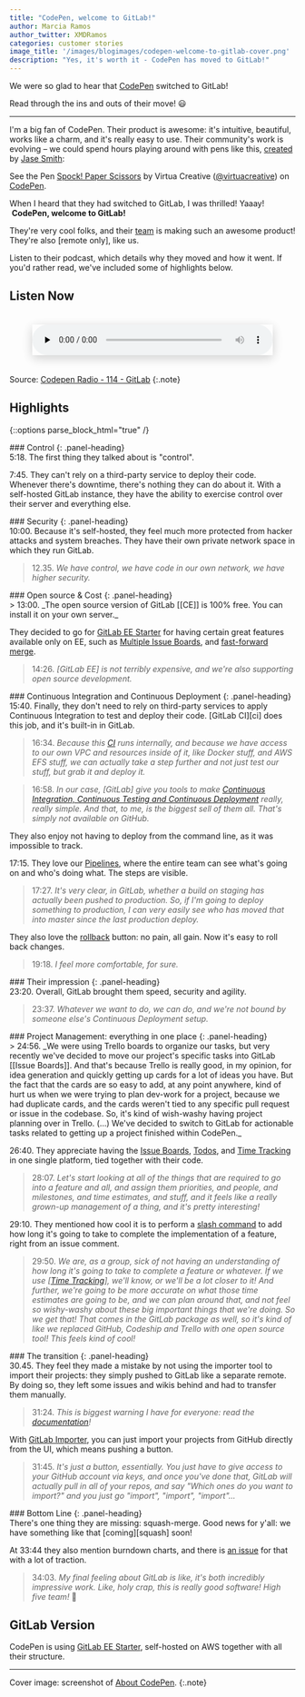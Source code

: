 ```yaml
---
title: "CodePen, welcome to GitLab!"
author: Marcia Ramos
author_twitter: XMDRamos
categories: customer stories
image_title: '/images/blogimages/codepen-welcome-to-gitlab-cover.png'
description: "Yes, it's worth it - CodePen has moved to GitLab!"
---
```


We were so glad to hear that [CodePen] switched to GitLab!

Read through the ins and outs of their move! 😃

<!-- more -->

----

I'm a big fan of CodePen. Their product is awesome: it's
intuitive, beautiful, works like a charm, and it's really easy to use.
Their community's work is evolving – we could spend hours playing around
with pens like this, [created][pen] by [Jase Smith]:

<p data-height="300" data-theme-id="23203" data-slug-hash="dNVaae" data-default-tab="js,result" data-user="virtuacreative" data-embed-version="2" data-pen-title="Spock! Paper Scissors" class="codepen">See the Pen <a href="http://codepen.io/virtuacreative/pen/dNVaae/">Spock! Paper Scissors</a> by Virtua Creative (<a href="http://codepen.io/virtuacreative">@virtuacreative</a>) on <a href="http://codepen.io">CodePen</a>.</p>
<script async src="https://production-assets.codepen.io/assets/embed/ei.js"></script>

When I heard that they had switched to GitLab, I was thrilled! Yaaay!
&nbsp;<i class="fa fa-codepen" aria-hidden="true"></i>
&nbsp;**CodePen, welcome to GitLab!** 
&nbsp;<i class="fa fa-gitlab" aria-hidden="true"></i>

They're very cool folks, and their [team][team] is making such an
awesome product! They're also [remote only], like us.

Listen to their podcast, which details why they moved and how it
went. If you'd rather read, we've included some of highlights below.

## Listen Now

<figure>
  <audio class="shadow" preload="none" style="width: 100%;" controls="controls">
    <source type="audio/mpeg" src="http://media.blubrry.com/codepen_radio/p/codepen-podcast.s3.amazonaws.com/114.mp3?_=1">
    <a href="http://media.blubrry.com/codepen_radio/p/codepen-podcast.s3.amazonaws.com/114.mp3">http://media.blubrry.com/codepen_radio/p/codepen-podcast.s3.amazonaws.com/114.mp3</a>
  </audio>
</figure>

Source: [Codepen Radio - 114 - GitLab](https://blog.codepen.io/2017/01/24/114-gitlab/)
{:.note}

## Highlights

{::options parse_block_html="true" /}

<div class="panel panel-gitlab-orange">
### <i class="fa fa-cog fa-fw" aria-hidden="true"></i> Control
{: .panel-heading}
<div class="panel-body">
5:18. The first thing they talked about is "control". 

7:45. They can't rely on a third-party service to deploy
their code. Whenever there's downtime, there's nothing they can do about it. With a self-hosted GitLab instance,
they have the ability to exercise control over their server and everything else.
</div>
</div>

<div class="panel panel-gitlab-purple">
### <i class="fa fa-lock fa-fw" aria-hidden="true"></i> Security
{: .panel-heading}
<div class="panel-body">
10:00. Because it's self-hosted, they feel much more protected from hacker attacks and system breaches.
They have their own private network space in which they run GitLab. 

> 12.35. _We have control, we have code in our own network, we have higher security._
</div>
</div>

<div class="panel panel-gitlab-orange">
### <i class="fa fa-code fa-fw" aria-hidden="true"></i> Open source &amp; Cost
{: .panel-heading}
<div class="panel-body">
> 13:00. _The open source version of GitLab [[CE]] is 100% free. You can install it on your own server._

They decided to go for [GitLab EE Starter][ee] for having certain great features available only on EE, such as [Multiple Issue Boards][boards], and [fast-forward merge][ff].

> 14:26. _[GitLab EE] is not terribly expensive, and we're also supporting open source development._
</div>
</div>

<div class="panel panel-gitlab-purple">
### <i class="fa fa-refresh fa-fw" aria-hidden="true"></i> Continuous Integration and Continuous Deployment
{: .panel-heading}
<div class="panel-body">
15:40. Finally, they don't need to rely on third-party services to apply Continuous Integration to test and
deploy their code. [GitLab CI][ci] does this job, and it's built-in in GitLab.

> 16:34. _Because this [CI] runs internally, and because we have access to our own VPC and resources inside of it, like Docker stuff, and AWS EFS stuff, we can actually take a step further and not just test our stuff, but grab it and deploy it._

> 16:58. _In our case, [GitLab] give you tools to make [Continuous Integration, Continuous Testing and Continuous Deployment][ci-cd] really, really simple. And that, to me, is the biggest sell of them all. That's simply not available on GitHub._

They also enjoy not having to deploy from the command line, as it was impossible to track.

17:15. They love our [Pipelines][pipes], where the entire team can see what's going on and who's doing what. The steps are visible. 

> 17:27. _It's very clear, in GitLab, whether a build on staging has actually been pushed to production. So, if I'm going to deploy something to production, I can very easily see who has moved that into master since the last production deploy._

They also love the [rollback] button: no pain, all gain. Now it's easy to roll back changes.

> 19:18. _I feel more comfortable, for sure._
</div>
</div>

<div class="panel panel-gitlab-orange">
### <i class="fa fa-heart-o fa-fw" aria-hidden="true"></i> Their impression
{: .panel-heading}
<div class="panel-body">
23:20. Overall, GitLab brought them speed, security and agility.

> 23:37. _Whatever we want to do, we can do, and we're not bound by someone else's Continuous Deployment setup._
</div>
</div>

<div class="panel panel-gitlab-purple">
### <i class="fa fa-chain fa-fw" aria-hidden="true"></i> Project Management: everything in one place
{: .panel-heading}
<div class="panel-body">
> 24:56. _We were using Trello boards to organize our tasks, but very recently we've decided to move our project's specific tasks into GitLab [[Issue Boards]]. And that's because Trello is really good, in my opinion, for idea generation and quickly getting up cards for a lot of ideas you have. But the fact that the cards are so easy to add, at any point anywhere, kind of hurt us when we were trying to plan dev-work for a project, because we had duplicate cards, and the cards weren't tied to any specific pull request or issue in the codebase. So, it's kind of wish-washy having project planning over in Trello. (...) We've decided to switch to GitLab for actionable tasks related to getting up a project finished within CodePen._

26:40. They appreciate having the [Issue Boards], [Todos], and [Time Tracking][tt] in one single platform, tied together with their code.

> 28:07. _Let's start looking at all of the things that are required to go into a feature and all, and assign them priorities, and people, and milestones, and time estimates, and stuff, and it feels like a really grown-up management of a thing, and it's pretty interesting!_

29:10. They mentioned how cool it is to perform a [slash command][slash]
to add how long it's going to take to complete the implementation of a feature, right from an issue comment.

> 29:50. _We are, as a group, sick of not having an understanding of how long it's going to take to complete a feature or whatever. If we use [[Time Tracking][tt]], we'll know, or we'll be a lot closer to it! And further, we're going to be more accurate on what those time estimates are going to be, and we can plan around that, and not feel so wishy-washy about these big important things that we're doing. So we get that! That comes in the GitLab package as well, so it's kind of like we replaced GitHub, Codeship and Trello with one open source tool! This feels kind of cool!_
</div>
</div>

<div class="panel panel-gitlab-orange">
### <i class="fa fa-heartbeat fa-fw" aria-hidden="true"></i> The transition
{: .panel-heading}
<div class="panel-body">
30.45. They feel they made a mistake by not using the importer tool to import their projects: they simply pushed to GitLab like a separate remote. By doing so, they left some issues and wikis behind and had to transfer them manually.

> 31:24. _This is biggest warning I have for everyone: read the [documentation][docs]!_

With [GitLab Importer][importer], you can just import your projects from GitHub directly
from the UI, which means pushing a button.

> 31:45. _It's just a button, essentially. You just have to give access to your GitHub account via keys, and once you've done that, GitLab will actually pull in all of your repos, and say "Which ones do you want to import?" and you just go "import", "import", "import"..._
</div>
</div>

<div class="panel panel-gitlab-purple">
### <i class="fa fa-check-square-o fa-fw" aria-hidden="true"></i> Bottom Line
{: .panel-heading}
<div class="panel-body">
There's one thing they are missing: squash-merge. Good news for y'all: we have something like that [coming][squash] soon!

At 33:44 they also mention burndown charts, and there is [an issue][burndown] for that with a lot of traction. 

> 34:03. _My final feeling about GitLab is like, it's both incredibly impressive work. Like, holy crap, this is really good software! High five team!_ 🙌

</div>
</div>

## GitLab Version

CodePen is using [GitLab EE Starter][ee], self-hosted on AWS together with all their
structure.

----

Cover image: screenshot of [About CodePen][about].
{:.note}

<!-- identifiers -->

[about]: http://codepen.io/about/
[boards]: /solutions/issueboard/#step-6
[burndown]: https://gitlab.com/gitlab-org/gitlab-ee/issues/91
[ce]: /products/ "GitLab Community Edition"
[ci-cd]: /2016/08/05/continuous-integration-delivery-and-deployment-with-gitlab/
[ci]: /gitlab-ci/
[Codepen]: http://codepen.io/
[docs]: https://docs.gitlab.com/
[ee]: /gitlab-ee/ "GitLab Enterprise Edition"
[ff]: https://docs.gitlab.com/ee/user/project/merge_requests/fast_forward_merge.html
[importer]: https://docs.gitlab.com/ce/workflow/importing/import_projects_from_github.html
[Issue Boards]: /solutions/issueboard/
[jase smith]: http://codepen.io/jasesmith/
[pen]: http://codepen.io/jasesmith/pen/GqaVrx
[pipes]: https://docs.gitlab.com/ce/ci/pipelines.html
[remote-only]: http://remoteonly.org/
[rollback]: https://docs.gitlab.com/ee/ci/environments.html#viewing-the-deployment-history-of-an-environment
[slash]: https://docs.gitlab.com/ce/user/project/slash_commands.html
[squash]: https://gitlab.com/gitlab-org/gitlab-ee/issues/150
[team]: http://codepen.io/about/
[todos]: https://docs.gitlab.com/ce/workflow/todos.html
[tt]: https://docs.gitlab.com/ce/workflow/time_tracking.html

<style>
h3 {
  margin-top: 0 !important;
  margin-bottom: 0 !important;
  font-size: 20px !important;
}
.shadow {
  box-shadow: 0 4px 18px 0 rgba(0, 0, 0, 0.1), 0 6px 20px 0 rgba(0, 0, 0, 0.09);
  margin-bottom: 20px;
  margin-top: 20px; }
}
</style>

